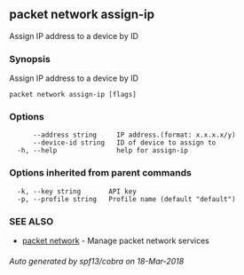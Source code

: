 ## packet network assign-ip

Assign IP address to a device by ID

### Synopsis

Assign IP address to a device by ID

```
packet network assign-ip [flags]
```

### Options

```
      --address string     IP address.(format: x.x.x.x/y)
      --device-id string   ID of device to assign to
  -h, --help               help for assign-ip
```

### Options inherited from parent commands

```
  -k, --key string       API key
  -p, --profile string   Profile name (default "default")
```

### SEE ALSO

* [packet network](packet_network.md)	 - Manage packet network services

###### Auto generated by spf13/cobra on 18-Mar-2018
